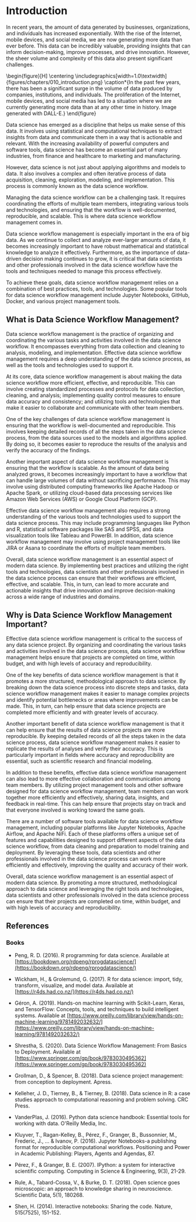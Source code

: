 
# Introduction

In recent years, the amount of data generated by businesses, organizations, and individuals has increased exponentially. With the rise of the Internet, mobile devices, and social media, we are now generating more data than ever before. This data can be incredibly valuable, providing insights that can inform decision-making, improve processes, and drive innovation. However, the sheer volume and complexity of this data also present significant challenges.

\begin{figure}[H]
    \centering
    \includegraphics[width=1.0\textwidth]{figures/chapters/010_introduction.png}
    \caption*{In the past few years, there has been a significant surge in the volume of data produced by companies, institutions, and individuals. The proliferation of the Internet, mobile devices, and social media has led to a situation where we are currently generating more data than at any other time in history. Image generated with DALL-E.}
\end{figure}

Data science has emerged as a discipline that helps us make sense of this data. It involves using statistical and computational techniques to extract insights from data and communicate them in a way that is actionable and relevant. With the increasing availability of powerful computers and software tools, data science has become an essential part of many industries, from finance and healthcare to marketing and manufacturing.

However, data science is not just about applying algorithms and models to data. It also involves a complex and often iterative process of data acquisition, cleaning, exploration, modeling, and implementation. This process is commonly known as the data science workflow.

Managing the data science workflow can be a challenging task. It requires coordinating the efforts of multiple team members, integrating various tools and technologies, and ensuring that the workflow is well-documented, reproducible, and scalable. This is where data science workflow management comes in.

Data science workflow management is especially important in the era of big data. As we continue to collect and analyze ever-larger amounts of data, it becomes increasingly important to have robust mathematical and statistical knowledge to analyze it effectively. Furthermore, as the importance of data-driven decision making continues to grow, it is critical that data scientists and other professionals involved in the data science workflow have the tools and techniques needed to manage this process effectively.

To achieve these goals, data science workflow management relies on a combination of best practices, tools, and technologies. Some popular tools for data science workflow management include Jupyter Notebooks, GitHub, Docker, and various project management tools.

## What is Data Science Workflow Management?

Data science workflow management is the practice of organizing and coordinating the various tasks and activities involved in the data science workflow. It encompasses everything from data collection and cleaning to analysis, modeling, and implementation. Effective data science workflow management requires a deep understanding of the data science process, as well as the tools and technologies used to support it.

At its core, data science workflow management is about making the data science workflow more efficient, effective, and reproducible. This can involve creating standardized processes and protocols for data collection, cleaning, and analysis; implementing quality control measures to ensure data accuracy and consistency; and utilizing tools and technologies that make it easier to collaborate and communicate with other team members.

One of the key challenges of data science workflow management is ensuring that the workflow is well-documented and reproducible. This involves keeping detailed records of all the steps taken in the data science process, from the data sources used to the models and algorithms applied. By doing so, it becomes easier to reproduce the results of the analysis and verify the accuracy of the findings.

Another important aspect of data science workflow management is ensuring that the workflow is scalable. As the amount of data being analyzed grows, it becomes increasingly important to have a workflow that can handle large volumes of data without sacrificing performance. This may involve using distributed computing frameworks like Apache Hadoop or Apache Spark, or utilizing cloud-based data processing services like Amazon Web Services (AWS) or Google Cloud Platform (GCP).

Effective data science workflow management also requires a strong understanding of the various tools and technologies used to support the data science process. This may include programming languages like Python and R, statistical software packages like SAS and SPSS, and data visualization tools like Tableau and PowerBI. In addition, data science workflow management may involve using project management tools like JIRA or Asana to coordinate the efforts of multiple team members.

Overall, data science workflow management is an essential aspect of modern data science. By implementing best practices and utilizing the right tools and technologies, data scientists and other professionals involved in the data science process can ensure that their workflows are efficient, effective, and scalable. This, in turn, can lead to more accurate and actionable insights that drive innovation and improve decision-making across a wide range of industries and domains.

## Why is Data Science Workflow Management Important?

Effective data science workflow management is critical to the success of any data science project. By organizing and coordinating the various tasks and activities involved in the data science process, data science workflow management helps ensure that projects are completed on time, within budget, and with high levels of accuracy and reproducibility.

One of the key benefits of data science workflow management is that it promotes a more structured, methodological approach to data science. By breaking down the data science process into discrete steps and tasks, data science workflow management makes it easier to manage complex projects and identify potential bottlenecks or areas where improvements can be made. This, in turn, can help ensure that data science projects are completed more efficiently and with greater levels of accuracy.

Another important benefit of data science workflow management is that it can help ensure that the results of data science projects are more reproducible. By keeping detailed records of all the steps taken in the data science process, data science workflow management makes it easier to replicate the results of analyses and verify their accuracy. This is particularly important in fields where accuracy and reproducibility are essential, such as scientific research and financial modeling.

In addition to these benefits, effective data science workflow management can also lead to more effective collaboration and communication among team members. By utilizing project management tools and other software designed for data science workflow management, team members can work together more efficiently and effectively, sharing data, insights, and feedback in real-time. This can help ensure that projects stay on track and that everyone involved is working toward the same goals.

There are a number of software tools available for data science workflow management, including popular platforms like Jupyter Notebooks, Apache Airflow, and Apache NiFi. Each of these platforms offers a unique set of features and capabilities designed to support different aspects of the data science workflow, from data cleaning and preparation to model training and deployment. By leveraging these tools, data scientists and other professionals involved in the data science process can work more efficiently and effectively, improving the quality and accuracy of their work.

Overall, data science workflow management is an essential aspect of modern data science. By promoting a more structured, methodological approach to data science and leveraging the right tools and technologies, data scientists and other professionals involved in the data science process can ensure that their projects are completed on time, within budget, and with high levels of accuracy and reproducibility.


## References

### Books

  * Peng, R. D. (2016). R programming for data science. Available at [https://bookdown.org/rdpeng/rprogdatascience/](https://bookdown.org/rdpeng/rprogdatascience/)

  * Wickham, H., & Grolemund, G. (2017). R for data science: import, tidy, transform, visualize, and model data. Available at [https://r4ds.had.co.nz/](https://r4ds.had.co.nz/)

  * Géron, A. (2019). Hands-on machine learning with Scikit-Learn, Keras, and TensorFlow: Concepts, tools, and techniques to build intelligent systems. Available at [https://www.oreilly.com/library/view/hands-on-machine-learning/9781492032632/](https://www.oreilly.com/library/view/hands-on-machine-learning/9781492032632/)

  * Shrestha, S. (2020). Data Science Workflow Management: From Basics to Deployment. Available at [https://www.springer.com/gp/book/9783030495362](https://www.springer.com/gp/book/9783030495362)

  * Grollman, D., & Spencer, B. (2018). Data science project management: from conception to deployment. Apress.   
  
  * Kelleher, J. D., Tierney, B., & Tierney, B. (2018). Data science in R: a case studies approach to computational reasoning and problem solving. CRC Press.  
  
  * VanderPlas, J. (2016). Python data science handbook: Essential tools for working with data. O'Reilly Media, Inc.

  * Kluyver, T., Ragan-Kelley, B., Pérez, F., Granger, B., Bussonnier, M., Frederic, J., ... & Ivanov, P. (2016). Jupyter Notebooks-a publishing format for reproducible computational workflows. Positioning and Power in Academic Publishing: Players, Agents and Agendas, 87.  
    
  * Pérez, F., & Granger, B. E. (2007). IPython: a system for interactive scientific computing. Computing in Science & Engineering, 9(3), 21-29.  
  
  * Rule, A., Tabard-Cossa, V., & Burke, D. T. (2018). Open science goes microscopic: an approach to knowledge sharing in neuroscience. Scientific Data, 5(1), 180268.  
  
  * Shen, H. (2014). Interactive notebooks: Sharing the code. Nature, 515(7525), 151-152.
  

